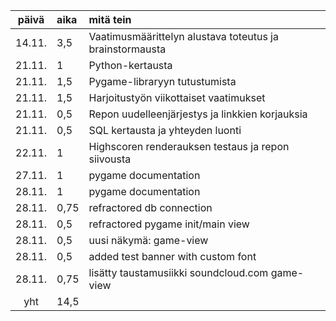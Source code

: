 | päivä  | aika | mitä tein                                                |
| :----: | :--- | :------------------------------------------------------- |
| 14.11. | 3,5  | Vaatimusmäärittelyn alustava toteutus ja brainstormausta |
| 21.11. | 1    | Python-kertausta                                         |
| 21.11. | 1,5  | Pygame-libraryyn tutustumista                            |
| 21.11. | 1,5  | Harjoitustyön viikottaiset vaatimukset                   |
| 21.11. | 0,5  | Repon uudelleenjärjestys ja linkkien korjauksia          |
| 21.11. | 0,5  | SQL kertausta ja yhteyden luonti                         |
| 22.11. | 1    | Highscoren renderauksen testaus ja repon siivousta       |
| 27.11. | 1    | pygame documentation                                     |
| 28.11. | 1    | pygame documentation                                     |
| 28.11. | 0,75 | refractored db connection                                |
| 28.11. | 0,5  | refractored pygame init/main view                        |
| 28.11. | 0,5  | uusi näkymä: game-view                                   |
| 28.11. | 0,5  | added test banner with custom font                       |
| 28.11. | 0,75 | lisätty taustamusiikki soundcloud.com game-view          |
|  yht   | 14,5 |                                                          |
